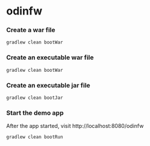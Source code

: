 # odinfw

### Create a war file
```
gradlew clean bootWar
```
### Create an executable war file
```
gradlew clean bootWar
```
### Create an executable jar file
```
gradlew clean bootJar
```
### Start the demo app
After the app started, visit http://localhost:8080/odinfw
```
gradlew clean bootRun
```
